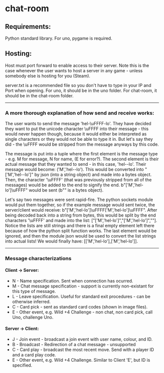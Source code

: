 # chat-room

## Requirements:

Python standard library. For uno, pygame is required.

## Hosting:

Host must port forward to enable access to their server. Note this is the case whenever the user wants to host a server in any game - unless somebody else is hosting for you (Steam).

server.txt is a recommended file so you don't have to type in your IP and Port when opening.
For uno, it should be in the uno folder.
For chat-room, it should be in the chat-room folder.

***

### A more thorough explanation of how send and receive works:

The user wants to send the message 'hel-\uFFFF-lo'. 
They have decided they want to put the unicode character \uFFFF into their message - 
this would never happen though, because it would either be interpreted as single characters or 
they would not be able to type it in. But let's say they did - the \uFFFF would be stripped from 
the message anyways by this code.

The message is put into a tuple where the first element is the message type - 
e.g. M for message, N for name, (E for error?). The second element is their actual message that
they wanted to send - in this case, 'hel--lo'. Their message would become:
('M','hel--lo'). This would be converted into "['M','hel--lo']" by json (into a string object)
and made into a bytes object. Then, the character '\uFFFF' (that was previously stripped from
all of the messages) would be added to the end to signify the end.
b"['M','hel-lo']\uFFFF" would be sent (b"" is a bytes object).

Let's say two messages were sent rapid-fire. The python sockets module would put them together, so
if the example message would sent twice, the server/client would receive:
b"['M','hel-lo']\uFFFF['M','hel-lo']\uFFFF". After being decoded back into a string from bytes,
this would be split by the end characters '\uFFFF' and made into the list:
["['M','hel-lo']","['M','hel-lo']",""]. Notice the lists are still strings and there is a final
empty element left there because of how the python split function works.
The last element would be ignored, and then the module json would be used to convert the list strings
into actual lists! We would finally have:
[['M','hel-lo'],['M','hel-lo']].

***

### Message characterizations

#### Client -> Server:
* N - Name specification. Sent when connection has ocurred.
* M - Chat message specification - support is currently non-existant for this type of message.
* L - Leave specification. Useful for standard exit procedures - can be otherwise inferred.
* C - Card pick - sent as standard card codes (shown in image files).
* E - Other event, e.g. Wild +4 Challenge - non chat, non card pick, call Uno, challenge Uno.

#### Server -> Client:
* J - Join event - broadcast a join event with user name, colour, and ID.
* B - Broadcast - Redirection of a chat message - unsupported
* C - Card play - broadcast the most recent move. Send with a player ID and a card play code.
* E - Other event, e.g. Wild +4 Challenge. Similar to Client 'E', but ID is specified.
